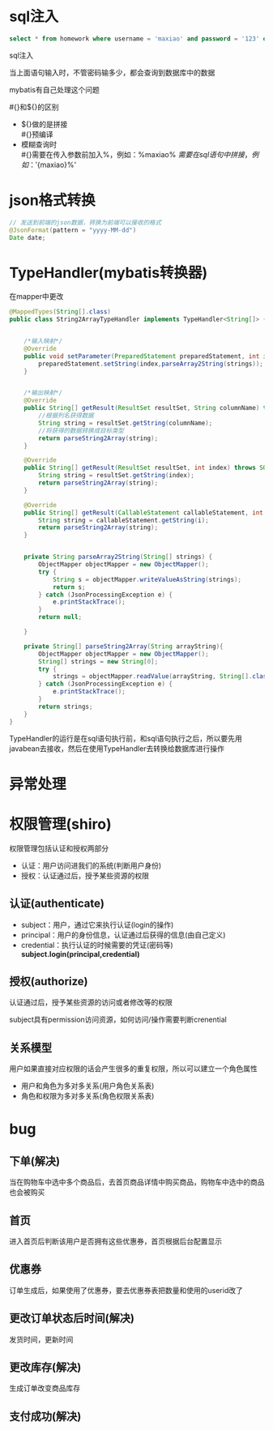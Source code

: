 # sql注入
```sql
select * from homework where username = 'maxiao' and password = '123' or '1' = '1';
```
sql注入

当上面语句输入时，不管密码输多少，都会查询到数据库中的数据

mybatis有自己处理这个问题

#{}和${}的区别

* ${}做的是拼接   
#{}预编译
* 模糊查询时   
#{}需要在传入参数前加入%，例如：%maxiao%
${}需要在sql语句中拼接，例如：'%${maxiao}%'

# json格式转换
```java
// 发送到前端的json数据，转换为前端可以接收的格式
@JsonFormat(pattern = "yyyy-MM-dd")
Date date;
```
# TypeHandler(mybatis转换器)
在mapper中更改
```java
@MappedTypes(String[].class)
public class String2ArrayTypeHandler implements TypeHandler<String[]> {


    /*输入映射*/
    @Override
    public void setParameter(PreparedStatement preparedStatement, int index, String[] strings, JdbcType jdbcType) throws SQLException {
        preparedStatement.setString(index,parseArray2String(strings));
    }


    /*输出映射*/
    @Override
    public String[] getResult(ResultSet resultSet, String columnName) throws SQLException {
        //根据列名获得数据
        String string = resultSet.getString(columnName);
        //将获得的数据转换成目标类型
        return parseString2Array(string);
    }

    @Override
    public String[] getResult(ResultSet resultSet, int index) throws SQLException {
        String string = resultSet.getString(index);
        return parseString2Array(string);
    }

    @Override
    public String[] getResult(CallableStatement callableStatement, int i) throws SQLException {
        String string = callableStatement.getString(i);
        return parseString2Array(string);
    }


    private String parseArray2String(String[] strings) {
        ObjectMapper objectMapper = new ObjectMapper();
        try {
            String s = objectMapper.writeValueAsString(strings);
            return s;
        } catch (JsonProcessingException e) {
            e.printStackTrace();
        }
        return null;

    }

    private String[] parseString2Array(String arrayString){
        ObjectMapper objectMapper = new ObjectMapper();
        String[] strings = new String[0];
        try {
            strings = objectMapper.readValue(arrayString, String[].class);
        } catch (JsonProcessingException e) {
            e.printStackTrace();
        }
        return strings;
    }
}
```
TypeHandler的运行是在sql语句执行前，和sql语句执行之后，所以要先用javabean去接收，然后在使用TypeHandler去转换给数据库进行操作

# 异常处理

# 权限管理(shiro)

权限管理包括认证和授权两部分
* 认证：用户访问进我们的系统(判断用户身份)
* 授权：认证通过后，授予某些资源的权限

## 认证(authenticate)
* subject：用户，通过它来执行认证(login的操作)
* principal：用户的身份信息，认证通过后获得的信息(由自己定义)
* credential：执行认证的时候需要的凭证(密码等)
**subject.login(principal,credential)**

## 授权(authorize)
认证通过后，授予某些资源的访问或者修改等的权限

subject具有permission访问资源，如何访问/操作需要判断crenential

## 关系模型
用户如果直接对应权限的话会产生很多的重复权限，所以可以建立一个角色属性   
* 用户和角色为多对多关系(用户角色关系表)
* 角色和权限为多对多关系(角色权限关系表)

# bug
## 下单(解决)
当在购物车中选中多个商品后，去首页商品详情中购买商品，购物车中选中的商品也会被购买
## 首页
进入首页后判断该用户是否拥有这些优惠券，首页根据后台配置显示
## 优惠券
订单生成后，如果使用了优惠券，要去优惠券表把数量和使用的userid改了
## 更改订单状态后时间(解决)
发货时间，更新时间
## 更改库存(解决)
生成订单改变商品库存
## 支付成功(解决)

























